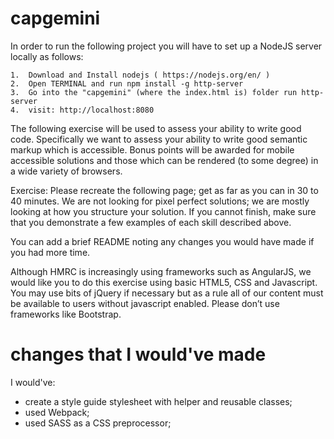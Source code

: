 # capgemini

In order to run the following project you will have to set up a NodeJS server locally as follows:

	1.	Download and Install nodejs ( https://nodejs.org/en/ )
	2.	Open TERMINAL and run npm install -g http-server
	3.	Go into the "capgemini" (where the index.html is) folder run http-server
	4.	visit: http://localhost:8080


The following exercise will be used to assess your ability to write good code. Specifically we want to assess your ability to write good semantic markup which is accessible. Bonus points will be awarded for mobile accessible solutions and those which can be rendered (to some degree) in a wide variety of browsers.

Exercise:
Please recreate the following page; get as far as you can in 30 to 40 minutes. We are not looking for pixel perfect solutions; we are mostly looking at how you structure your solution. If you cannot finish, make sure that you demonstrate a few examples of each skill described above.

You can add a brief README noting any changes you would have made if you had more time.

Although HMRC is increasingly using frameworks such as AngularJS, we would like you to do this exercise using basic HTML5, CSS and Javascript. You may use bits of jQuery if necessary but as a rule all of our content must be available to users without javascript enabled. Please don’t use frameworks like Bootstrap.


# changes that I would've made

I would've:
- create a style guide stylesheet with helper and reusable classes;
- used Webpack;
- used SASS as a CSS preprocessor;

